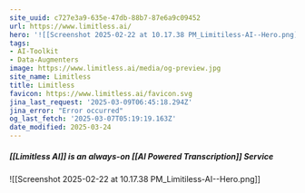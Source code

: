 ```yaml
---
site_uuid: c727e3a9-635e-47db-88b7-87e6a9c09452
url: https://www.limitless.ai/
hero: '![[Screenshot 2025-02-22 at 10.17.38 PM_Limitiless-AI--Hero.png]]'
tags:
- AI-Toolkit
- Data-Augmenters
image: https://www.limitless.ai/media/og-preview.jpg
site_name: Limitless
title: Limitless
favicon: https://www.limitless.ai/favicon.svg
jina_last_request: '2025-03-09T06:45:18.294Z'
jina_error: "Error occurred"
og_last_fetch: '2025-03-07T05:19:19.163Z'
date_modified: 2025-03-24
---
```



##### [[Limitless AI]] is an always-on [[AI Powered Transcription]] Service
![[Screenshot 2025-02-22 at 10.17.38 PM_Limitiless-AI--Hero.png]]
